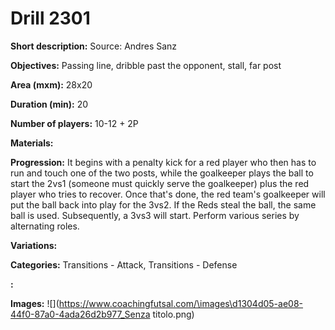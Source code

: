 # Drill 2301

**Short description:**
Source: Andres Sanz

**Objectives:**
Passing line, dribble past the opponent, stall, far post

**Area (mxm):**
28x20

**Duration (min):**
20

**Number of players:**
10-12 + 2P

**Materials:**


**Progression:**
It begins with a penalty kick for a red player who then has to run and touch one of the two posts, while the goalkeeper plays the ball to start the 2vs1 (someone must quickly serve the goalkeeper) plus the red player who tries to recover. Once that's done, the red team's goalkeeper will put the ball back into play for the 3vs2. If the Reds steal the ball, the same ball is used. Subsequently, a 3vs3 will start. Perform various series by alternating roles.

**Variations:**


**Categories:**
Transitions - Attack, Transitions - Defense

**:**


**Images:**
![](https://www.coachingfutsal.com/\images\d1304d05-ae08-44f0-87a0-4ada26d2b977_Senza titolo.png)

